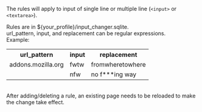 

The rules will apply to input of single line or multiple line (`<input>` or `<textarea>`).<br/>

Rules are in ${your_profile}/input_changer.sqlite.<br/>
url_pattern, input, and replacement can be regular expressions.<br/>
Example:<br/>
<table>
  <tr>
    <th>url_pattern</th>
    <th>input</th>
    <th>replacement</th>
  </tr>
  <tr>
    <td>addons.mozilla.org</td>
    <td>fwtw</td>
    <td>fromwheretowhere</td>
  </tr>
  <tr>
    <td></td>
    <td>nfw</td>
    <td>no f***ing way</td>
  </tr>
</table>
<br/>
After adding/deleting a rule, an existing page needs to be reloaded to make the change take effect.
